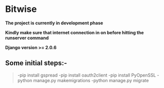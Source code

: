 # Bitwise
**The project is currently in development phase**

**Kindly make sure that internet connection in on before hitting the runserver command**

**Django version >= 2.0.6**
## Some initial steps:-
> -pip install gspread
> -pip install oauth2client
> -pip install PyOpenSSL
> -python manage.py makemigrations
> -python manage.py migrate
